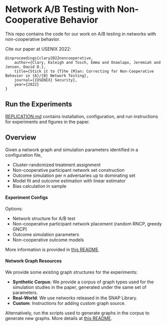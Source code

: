 # Network A/B Testing with Non-Cooperative Behavior 
This repo contains the code for our work on A/B testing in networks with non-cooperative behavior. 

Cite our paper at USENIX 2022: 
```
@inproceedings{clary2022noncooperative, 
    author={Clary, Kaleigh and Tosch, Emma and Onaolapo, Jeremiah and Jensen, David D.}, 
    title={Stick it to {T}he {M}an: Correcting for Non-Cooperative Behavior in {A}/{B} Network Testing},
    journal={{USENIX} Security},
    year={2022}
}
```

## Run the Experiments

[REPLICATION.md](REPLICATION.md) contains installation, configuration, and run instructions for experiments and figures in the paper.

## Overview
Given a network graph and simulation parameters identified in a configuration file, 
* Cluster-randomized treatment assignment
* Non-cooperative participant network set construction
* Outcome simulation per n adversaries up to dominating set
* Model fit and outcome estimation with linear estimator
* Bias calculation in sample

#### Experiment Configs
Options: 
* Network structure for A/B test
* Non-cooperative participant network placement (random RNCP, greedy GNCP)
* Outcome simulation parameters
* Non-cooperative outcome models 

More information is provided in  [this README](experiments/configs/README.md).

#### Network Graph Resources
We provide some existing graph structures for the experiments:
* **Synthetic Corpus**:
We provide a corpus of graph types used for the simulation studies in the paper, generated under the same set of parameters. 
* **Real-World**:
We use networks released in the SNAP Library. 
* **Custom**:
Instructions for adding custom graph source.

Alternatively, run the scripts used to generate graphs in the corpus to generate new graphs. 
More details at [this README](graphs/README.md).

